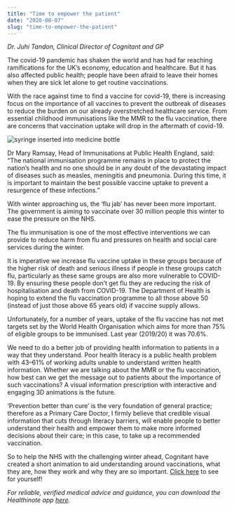 ```yaml
---
title: "Time to empower the patient"
date: "2020-08-07"
slug: "time-to-empower-the-patient"
---
```


*Dr. Juhi Tandon, Clinical Director of Cognitant and GP*

The covid-19 pandemic has shaken the world and has had far reaching ramifications for the UK’s economy, education and healthcare. But it has also affected public health; people have been afraid to leave their homes when they are sick let alone to get routine vaccinations.

With the race against time to find a vaccine for covid-19, there is increasing focus on the importance of all vaccines to prevent the outbreak of diseases to reduce the burden on our already overstretched healthcare service. From essential childhood immunisations like the MMR to the flu vaccination, there are concerns that vaccination uptake will drop in the aftermath of covid-19.

![syringe inserted into medicine bottle](https://miro.medium.com/max/700/1*0EopT_8J_ixYHgwOuMgT9g.jpeg)

Dr Mary Ramsay, Head of Immunisations at Public Health England, said: “The national immunisation programme remains in place to protect the nation’s health and no one should be in any doubt of the devastating impact of diseases such as measles, meningitis and pneumonia. During this time, it is important to maintain the best possible vaccine uptake to prevent a resurgence of these infections.”

With winter approaching us, the ‘flu jab’ has never been more important. The government is aiming to vaccinate over 30 million people this winter to ease the pressure on the NHS.

The flu immunisation is one of the most effective interventions we can provide to reduce harm from flu and pressures on health and social care services during the winter.

It is imperative we increase flu vaccine uptake in these groups because of the higher risk of death and serious illness if people in these groups catch flu, particularly as these same groups are also more vulnerable to COVID-19. By ensuring these people don’t get flu they are reducing the risk of hospitalisation and death from COVID-19. The Department of Health is hoping to extend the flu vaccination programme to all those above 50 (instead of just those above 65 years old) if vaccine supply allows.

Unfortunately, for a number of years, uptake of the flu vaccine has not met targets set by the World Health Organisation which aims for more than 75% of eligible groups to be immunised. Last year (2019/20) it was 70.6%.

We need to do a better job of providing health information to patients in a way that they understand. Poor health literacy is a public health problem with 43–61% of working adults unable to understand written health information. Whether we are talking about the MMR or the flu vaccination, how best can we get the message out to patients about the importance of such vaccinations? A visual information prescription with interactive and engaging 3D animations is the future.

‘Prevention better than cure’ is the very foundation of general practice; therefore as a Primary Care Doctor, I firmly believe that credible visual information that cuts through literacy barriers, will enable people to better understand their health and empower them to make more informed decisions about their care; in this case, to take up a recommended vaccination.

So to help the NHS with the challenging winter ahead, Cognitant have created a short animation to aid understanding around vaccinations, what they are, how they work and why they are so important. [Click here](https://healthinote.com/vaccines) to see for yourself!

*For reliable, verified medical advice and guidance, you can download the Healthinote app [here](https://apps.apple.com/gb/app/healthinote/id1449132966).*